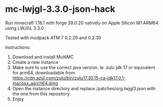 # mc-lwjgl-3.3.0-json-hack
Run minecraft 1.18.1 with forge 39.0.20 natively on Apple Silicon M1 ARM64 using LWJGL 3.3.0

Tested with modpack ATM 7 0.2.29 and 0.2.30 

Instructions:
1. Download and install MultiMC
2. Create a new instance
3. Make sure to use the correct java version. ie. zulu jdk 17 or equivalent for arm64, downloadable from https://cdn.azul.com/zulu/bin/zulu17.30.15-ca-jdk17.0.1-macosx_aarch64.dmg
4. Open the instance directory and replace /patches/org.lwjgl3.json with the one from this repository
5. Enjoy

